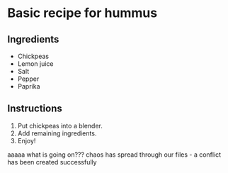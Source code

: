 # Basic recipe for hummus 

## Ingredients 
* Chickpeas 
* Lemon juice 
* Salt 
* Pepper 
* Paprika

## Instructions
1. Put chickpeas into a blender.
2. Add remaining ingredients.
3. Enjoy!

aaaaa
what is going on???
chaos has spread through our files - a conflict has been created successfully
